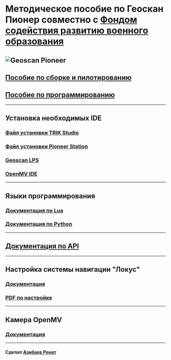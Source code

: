 # Методическое пособие по Геоскан Пионер совместно с [Фондом содействия развитию военного образования](https://fsrvo.ru)

![Geoscan Pioneer](https://pioneer-doc.readthedocs.io/ru/master/_images/pioneer1.png)
---

## [Пособие по сборке и пилотированию](https://github.com/Slond/pioneer_edu/raw/main/%D0%A1%D0%B1%D0%BE%D1%80%D0%BA%D0%B0%20%D0%B8%20%D0%BF%D0%B8%D0%BB%D0%BE%D1%82%D0%B8%D1%80%D0%BE%D0%B2%D0%B0%D0%BD%D0%B8%D0%B5.docx)

## [Пособие по программированию](https://github.com/Slond/pioneer_edu/raw/main/Программирование.docx)

---

## Установка необходимых IDE

### [Файл установки TRIK Studio](https://dl.geoscan.aero/pioneer/upload/TRIKStudio/trik-studio-offline-installer.exe)

### [Файл установки Pioneer Station](https://pioneer-doc.readthedocs.io/ru/master/programming/pioneer_station/pioneer_station_main.html)

### [Geoscan LPS](https://dl.geoscan.aero/pioneer/upload/LPS/Geoscan_LPS.exe)

### [OpenMV IDE](https://openmv.io/pages/download)

---

## Языки программирования

### [Документация по Lua](https://learnxinyminutes.com/docs/ru-ru/lua-ru/)

### [Документация по Python](https://docs.python.org/3/)

---

## [Документация по API](https://pioneer-doc.readthedocs.io/ru/master/programming/lua/lua.html)

---

## Настройка системы навигации "Локус"

### [Документация](https://pioneer-doc.readthedocs.io/ru/master/module/indoor_nav_lokus.html)

### [PDF по настройке](https://dl.geoscan.aero/pioneer/upload/Docs/User_manual_Locus.pdf)

---

## Камера OpenMV

### [Документация](https://docs.openmv.io)

---
#### Сделал [Азибаев Ренат](https://t.me/azibaev_renat)
